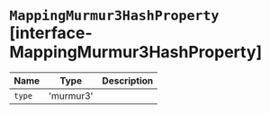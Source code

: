 # `MappingMurmur3HashProperty` [interface-MappingMurmur3HashProperty]

| Name | Type | Description |
| - | - | - |
| `type` | 'murmur3' | &nbsp; |
